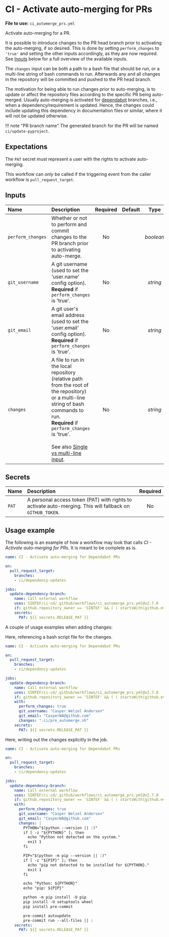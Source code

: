 # CI - Activate auto-merging for PRs

**File to use:** `ci_automerge_prs.yml`

Activate auto-merging for a PR.

It is possible to introduce changes to the PR head branch prior to activating the auto-merging, if so desired.
This is done by setting `perform_changes` to `'true'` and setting the other inputs accordingly, as they are now required.
See [Inputs](#inputs) below for a full overview of the available inputs.

The `changes` input can be both a path to a bash file that should be run, or a multi-line string of bash commands to run.
Afterwards any and all changes in the repository will be committed and pushed to the PR head branch.

The motivation for being able to run changes prior to auto-merging, is to update or affect the repository files according to the specific PR being auto-merged.
Usually auto-merging is activated for [dependabot](https://docs.github.com/en/code-security/dependabot) branches, i.e., when a dependency/requirement is updated.
Hence, the changes could include updating this dependency in documentation files or similar, where it will not be updated otherwise.

!!! note "PR branch name"
    The generated branch for the PR will be named `ci/update-pyproject`.

## Expectations

The `PAT` secret must represent a user with the rights to activate auto-merging.

This workflow can _only_ be called if the triggering event from the caller workflow is `pull_request_target`.

## Inputs

| **Name** | **Description** | **Required** | **Default** | **Type** |
|:--- |:--- |:---:|:---:|:---:|
| `perform_changes` | Whether or not to perform and commit changes to the PR branch prior to activating auto-merge. | No | | _boolean_ |
| `git_username` | A git username (used to set the 'user.name' config option).</br>**Required** if `perform_changes` is 'true'. | No | | _string_ |
| `git_email` | A git user's email address (used to set the 'user.email' config option).</br>**Required** if `perform_changes` is 'true'. | No | | _string_ |
| `changes` | A file to run in the local repository (relative path from the root of the repository) or a multi-line string of bash commands to run.</br>**Required** if `perform_changes` is 'true'.</br></br>See also [Single vs multi-line input](index.md#single-vs-multi-line-input). | No | | _string_ |

## Secrets

| **Name** | **Description** | **Required** |
|:--- |:--- |:---:|
| `PAT` | A personal access token (PAT) with rights to activate auto-merging. This will fallback on `GITHUB_TOKEN`. | No |

## Usage example

The following is an example of how a workflow may look that calls _CI - Activate auto-merging for PRs_.
It is meant to be complete as is.

```yaml
name: CI - Activate auto-merging for Dependabot PRs

on:
  pull_request_target:
    branches:
    - ci/dependency-updates

jobs:
  update-dependency-branch:
    name: Call external workflow
    uses: SINTEF/ci-cd/.github/workflows/ci_automerge_prs.yml@v2.7.0
    if: github.repository_owner == 'SINTEF' && ( ( startsWith(github.event.pull_request.head.ref, 'dependabot/') && github.actor == 'dependabot[bot]' ) || ( github.event.pull_request.head.ref == 'ci/update-pyproject' && github.actor == 'CasperWA' ) )
    secrets:
      PAT: ${{ secrets.RELEASE_PAT }}
```

A couple of usage examples when adding changes:

Here, referencing a bash script file for the changes.

```yaml
name: CI - Activate auto-merging for Dependabot PRs

on:
  pull_request_target:
    branches:
    - ci/dependency-updates

jobs:
  update-dependency-branch:
    name: Call external workflow
    uses: SINTEF/ci-cd/.github/workflows/ci_automerge_prs.yml@v2.7.0
    if: github.repository_owner == 'SINTEF' && ( ( startsWith(github.event.pull_request.head.ref, 'dependabot/') && github.actor == 'dependabot[bot]' ) || ( github.event.pull_request.head.ref == 'ci/update-pyproject' && github.actor == 'CasperWA' ) )
    with:
      perform_changes: true
      git_username: "Casper Welzel Andersen"
      git_email: "CasperWA@github.com"
      changes: ".ci/pre_automerge.sh"
    secrets:
      PAT: ${{ secrets.RELEASE_PAT }}
```

Here, writing out the changes explicitly in the job.

```yaml
name: CI - Activate auto-merging for Dependabot PRs

on:
  pull_request_target:
    branches:
    - ci/dependency-updates

jobs:
  update-dependency-branch:
    name: Call external workflow
    uses: SINTEF/ci-cd/.github/workflows/ci_automerge_prs.yml@v2.7.0
    if: github.repository_owner == 'SINTEF' && ( ( startsWith(github.event.pull_request.head.ref, 'dependabot/') && github.actor == 'dependabot[bot]' ) || ( github.event.pull_request.head.ref == 'ci/update-pyproject' && github.actor == 'CasperWA' ) )
    with:
      perform_changes: true
      git_username: "Casper Welzel Andersen"
      git_email: "CasperWA@github.com"
      changes: |
        PYTHON="$(python --version || :)"
        if [ -z "${PYTHON}" ]; then
          echo "Python not detected on the system."
          exit 1
        fi

        PIP="$(python -m pip --version || :)"
        if [ -z "${PIP}" ]; then
          echo "pip not detected to be installed for ${PYTHON}."
          exit 1
        fi

        echo "Python: ${PYTHON}"
        echo "pip: ${PIP}"

        python -m pip install -U pip
        pip install -U setuptools wheel
        pip install pre-commit

        pre-commit autoupdate
        pre-commit run --all-files || :
    secrets:
      PAT: ${{ secrets.RELEASE_PAT }}
```
